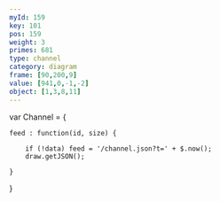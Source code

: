 ```yaml
---
myId: 159
key: 101
pos: 159
weight: 3
primes: 681
type: channel
category: diagram
frame: [90,200,9]
value: [941,0,-1,-2]
object: [1,3,8,11]
---
```

var Channel = {

    feed : function(id, size) {

        if (!data) feed = '/channel.json?t=' + $.now();
        draw.getJSON();

    }

}
